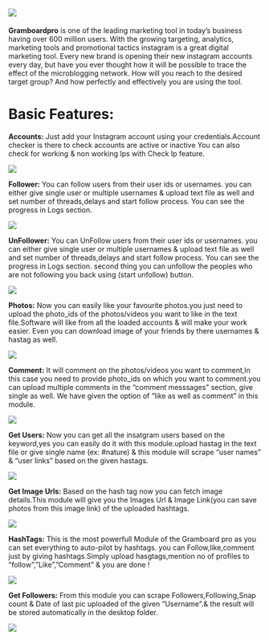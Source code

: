 ![](http://i.imgur.com/qhZJFpg.png)
==========
**Gramboardpro** is one of the leading marketing tool in today’s business having over 600 million users. With the growing targeting, analytics, marketing tools and promotional tactics instagram is a great digital marketing tool.
Every new brand is opening their new instagram accounts every day, but have you ever thought how it will be possible to trace the effect of the microblogging network. How will you reach to the desired target group? And how perfectly and effectively you are using the tool.

Basic Features:
===========

**Accounts:** Just add your Instagram account using your credentials.Account checker is there to check accounts are active or inactive You can also check for working & non working Ips with Check Ip feature.


![](http://i.imgur.com/54gPMEh.png)


**Follower:** You can follow users from their user ids or usernames. you can either give single user or multiple usernames & upload text file as well and set number of threads,delays and start follow process. 
You can see the progress in Logs section.


![](http://i.imgur.com/FUoop8m.png)


**UnFollower:** You can UnFollow users from their user ids or usernames. you can either give single user or multiple usernames & upload text file as well and set number of threads,delays and start follow process. 
You can see the progress in Logs section.
second thing you can unfollow the peoples who are not following you back using (start unfollow) button.


![](http://i.imgur.com/PvM86pA.png)


**Photos:** Now you can easily like your favourite photos.you just need to upload the photo_ids of the photos/videos you want to like in the text file.Software will like from all the loaded accounts & will make your work easier.
Even you can download image of your friends by there usernames & hastag as well.


![](http://i.imgur.com/ZGGO2rz.png)


**Comment:** It will comment on the photos/videos you want to comment,In this case you need to provide photo_ids on which you want to comment.you can upload multiple comments in the “comment messsages” section, give single as well.
We have given the option of “like as well as comment” in this module.


![](http://i.imgur.com/q8ppJAm.png)


**Get Users:** Now you can get all the insatgram users based on the keyword,yes you can easily do it with this module.upload hastag in the text file or give single name (ex: #nature) & this module will scrape “user names” & “user links” based on the given hastags.


![](http://i.imgur.com/vRBroiz.png)


**Get Image Urls:** Based on the hash tag now you can fetch image details.This module will give you the Images Url & Image Link(you can save photos from this image link) of the uploaded hashtags.


![](http://i.imgur.com/wWlbIxM.png)


**HashTags:** This is the most powerfull Module of the Gramboard pro as you can set everything to auto-pilot by hashtags.
you can Follow,like,comment just by giving hashtags.Simply upload hasgtags,mention no of profiles to “follow”,”Like”,”Comment” & you are done !


![](http://i.imgur.com/1w58aX9.png)


**Get Followers:** From this module you can scrape Followers,Following,Snap count & Date of last pic uploaded of the given “Username”.& the result will be stored automatically in the desktop folder.


![](http://i.imgur.com/NL1V3Xq.png)









